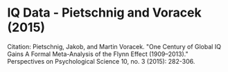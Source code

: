 # IQ Data - Pietschnig and Voracek (2015)

Citation: Pietschnig, Jakob, and Martin Voracek. "One Century of Global IQ Gains A Formal Meta-Analysis of the Flynn Effect (1909–2013)." Perspectives on Psychological Science 10, no. 3 (2015): 282-306.